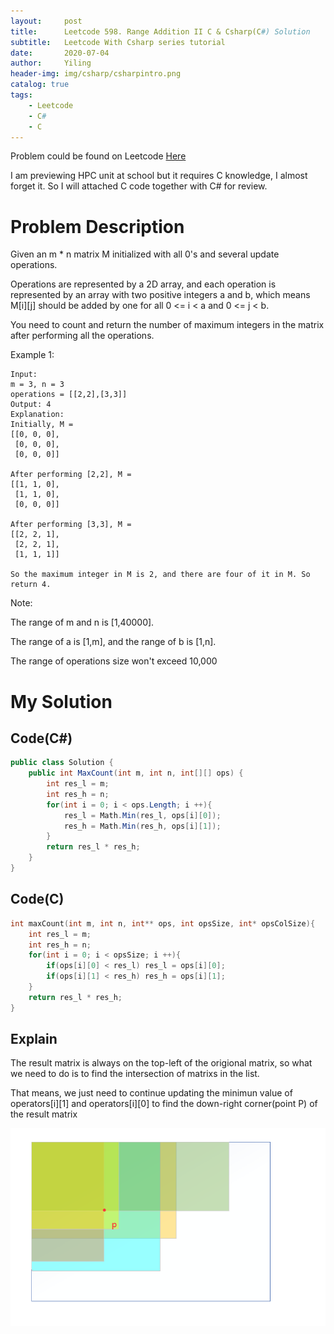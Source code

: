 ```yaml
---
layout:     post
title:      Leetcode 598. Range Addition II C & Csharp(C#) Solution
subtitle:   Leetcode With Csharp series tutorial
date:       2020-07-04
author:     Yiling
header-img: img/csharp/csharpintro.png
catalog: true
tags:
    - Leetcode
    - C#
    - C
---
```


Problem could be found on Leetcode [Here](https://leetcode.com/problems/range-addition-ii/)

I am previewing HPC unit at school but it requires C knowledge, I almost forget it. So I will attached C code together with C# for review.

# Problem Description

Given an m * n matrix M initialized with all 0's and several update operations.

Operations are represented by a 2D array, and each operation is represented by an array with two positive integers a and b, which means M[i][j] should be added by one for all 0 <= i < a and 0 <= j < b.

You need to count and return the number of maximum integers in the matrix after performing all the operations.

Example 1:
```
Input: 
m = 3, n = 3
operations = [[2,2],[3,3]]
Output: 4
Explanation: 
Initially, M = 
[[0, 0, 0],
 [0, 0, 0],
 [0, 0, 0]]

After performing [2,2], M = 
[[1, 1, 0],
 [1, 1, 0],
 [0, 0, 0]]

After performing [3,3], M = 
[[2, 2, 1],
 [2, 2, 1],
 [1, 1, 1]]

So the maximum integer in M is 2, and there are four of it in M. So return 4.
```

Note:

The range of m and n is [1,40000].

The range of a is [1,m], and the range of b is [1,n].

The range of operations size won't exceed 10,000

# My Solution

## Code(C#)

```c#
public class Solution {
    public int MaxCount(int m, int n, int[][] ops) {
        int res_l = m;
        int res_h = n;
        for(int i = 0; i < ops.Length; i ++){
            res_l = Math.Min(res_l, ops[i][0]);
            res_h = Math.Min(res_h, ops[i][1]);
        }
        return res_l * res_h;
    }
}
```
## Code(C)

```c
int maxCount(int m, int n, int** ops, int opsSize, int* opsColSize){
    int res_l = m;
    int res_h = n;
    for(int i = 0; i < opsSize; i ++){
        if(ops[i][0] < res_l) res_l = ops[i][0];
        if(ops[i][1] < res_h) res_h = ops[i][1];
    }
    return res_l * res_h;
}
```
## Explain

The result matrix is always on the top-left of the origional matrix, so what we need to do is to find the intersection of matrixs in the list.

That means, we just need to continue updating the minimun value of operators[i][1] and operators[i][0] to find the down-right corner(point P) of the result matrix

![](\img\csharp\leetcode598.png)
